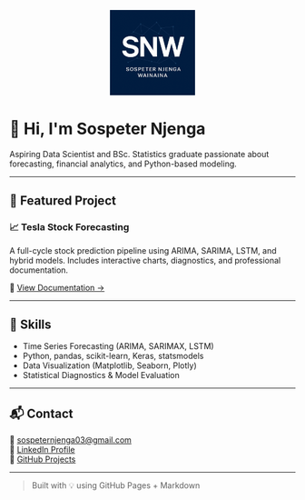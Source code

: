<link rel="icon" href="favicon.ico" type="image/x-icon" />
<p align="center">
  <img src="snw_logo.png" width="150" alt="SNW Logo" />
</p>


# 👋 Hi, I'm Sospeter Njenga

Aspiring Data Scientist and BSc. Statistics graduate passionate about forecasting, financial analytics, and Python-based modeling.

---

## 🚀 Featured Project

### 📈 Tesla Stock Forecasting  
A full-cycle stock prediction pipeline using ARIMA, SARIMA, LSTM, and hybrid models. Includes interactive charts, diagnostics, and professional documentation.

🔗 [View Documentation →](https://sospeter03.github.io/tesla-stock-forecasting)

---

## 💼 Skills

- Time Series Forecasting (ARIMA, SARIMAX, LSTM)
- Python, pandas, scikit-learn, Keras, statsmodels
- Data Visualization (Matplotlib, Seaborn, Plotly)
- Statistical Diagnostics & Model Evaluation

---

## 📬 Contact

📧 sospeternjenga03@gmail.com  
🔗 [LinkedIn Profile](https://www.linkedin.com/in/sospeter-njenga-405442220)  
🔗 [GitHub Projects](https://github.com/SOSPETER03)

---

> Built with 💡 using GitHub Pages + Markdown
